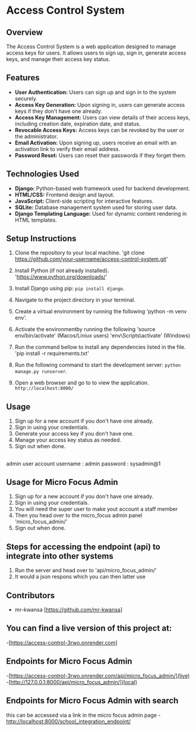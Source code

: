 # Access Control System

## Overview
The Access Control System is a web application designed to manage access keys for users. It allows users to sign up, sign in, generate access keys, and manage their access key status.

## Features
- **User Authentication:** Users can sign up and sign in to the system securely.
- **Access Key Generation:** Upon signing in, users can generate access keys if they don't have one already.
- **Access Key Management:** Users can view details of their access keys, including creation date, expiration date, and status.
- **Revocable Access Keys:** Access keys can be revoked by the user or the administrator.
- **Email Activation:** Upon signing up, users receive an email with an activation link to verify their email address.
- **Password Reset:** Users can reset their passwords if they forget them.

## Technologies Used
- **Django:** Python-based web framework used for backend development.
- **HTML/CSS:** Frontend design and layout.
- **JavaScript:** Client-side scripting for interactive features.
- **SQLite:** Database management system used for storing user data.
- **Django Templating Language:** Used for dynamic content rendering in HTML templates.

## Setup Instructions
1. Clone the repository to your local machine.
    'git clone https://github.com/your-username/access-control-system.git'

2. Install Python (if not already installed).
    'https://www.python.org/downloads/'

3. Install Django using pip: 
    `pip install django`.

4. Navigate to the project directory in your terminal.

5. Create a virtual environment by running the following 
    'python -m venv env'.

6. Activate the environmentby running the following
    'source env/bin/activate' (Macos/Liniux users)
    'env\Scripts\activate'  (Windows)

7. Run the command bellow to install any dependencies listed in the file.
    'pip install -r requirements.txt'

8. Run the following command to start the development server: 
    `python manage.py runserver`.

9. Open a web browser and go to  to view the application.
    `http://localhost:8000/`

## Usage
1. Sign up for a new account if you don't have one already.
2. Sign in using your credentials.
3. Generate your access key if you don't have one.
4. Manage your access key status as needed.
5. Sign out when done.
##
admin user account
username : admin
password : sysadmin@1
## Usage for Micro Focus Admin
1. Sign up for a new account if you don't have one already.
2. Sign in using your credentials.
3. You will need the super user to make yout account a staff member
4. Then you head over to the micro_focus admin panel 'micro_focus_admin/'
5. Sign out when done.

## Steps for accessing the endpoint (api) to integrate into other systems
1. Run the server and head over to 'api/micro_focus_admin/'
2. It would a json respons which you can then latter use 

## Contributors
- mr-kwansa [https://github.com/mr-kwansa]

## You can find a live version of this project at:
-[https://access-control-3rwo.onrender.com]


## Endpoints for Micro Focus Admin
-[https://access-control-3rwo.onrender.com/api/micro_focus_admin/](live)
-[http://127.0.0.1:8000/api/micro_focus_admin/](local)



## Endpoints for Micro Focus Admin with search
this can be accessed via a link in the micro focus admin page
-[http://localhost:8000/school_integration_endpoint/](local)




